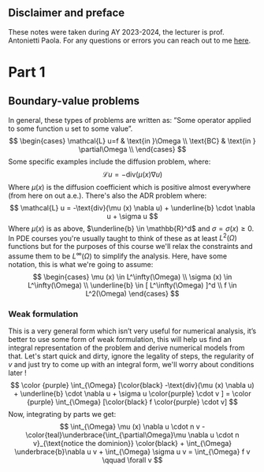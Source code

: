 ## Disclaimer and preface
These notes were taken during AY 2023-2024, the lecturer is prof. Antonietti Paola.
For any questions or errors you can reach out to me [here](mailto:notes@rayanemara.com?subject=NAPDE%20Notes%20-%20Problem%20problem%20).

# Part 1
## Boundary-value problems

In general, these types of problems are written as: ”Some operator applied to some function u set to some value”.
$$
 \begin{cases}
        \mathcal{L} u=f   & \text{in }\Omega          \\
        \text{BC} & \text{in } \partial\Omega \\
    \end{cases}
$$
Some specific examples include the diffusion problem, where:
$$
\mathcal{L} u = -\text{div}(\mu (x) \nabla u)
$$
Where $\mu (x)$ is the diffusion coefficient which is positive almost everywhere (from here on out a.e.).
There's also the ADR problem where:
$$
\mathcal{L} u = -\text{div}(\mu (x) \nabla u) + \underline{b} \cdot \nabla u + \sigma u
$$
Where $\mu (x)$ is as above, $\underline{b} \in  \mathbb{R}^d$ and $\sigma = \sigma (x) \geq 0$.
In PDE courses you're usually taught to think of these as at least $L^2(\Omega)$ functions but for the purposes of this course
we'll relax the constraints and assume them to be $L^{\infty}(\Omega)$ to simplify the analysis. 
Here, have some notation, this is what we're going to assume:
$$
\begin{cases}
        \mu (x) \in L^\infty(\Omega)            \\
        \sigma (x) \in L^\infty(\Omega)           \\
        \underline{b} \in [ L^\infty(\Omega) ]^d \\
        f \in L^2(\Omega)
    \end{cases}
$$
### Weak formulation
This is a very general form which isn’t very useful for numerical analysis, it’s better to use some form of weak formulation, this will help us find an integral representation of the problem and derive numerical models from that.
Let's start quick and dirty, ignore the legality of steps, the regularity of $v$ and just try to come up with an integral form, we'll worry about conditions later !
$$
\color {purple}   \int_{\Omega} [\color{black} -\text{div}(\mu (x) \nabla u) + \underline{b} \cdot \nabla u + \sigma u \color{purple} \cdot v ] = \color {purple}   \int_{\Omega} [\color{black} f \color{purple} \cdot v]
$$
Now, integrating by parts we get:
$$
\int_{\Omega} \mu (x) \nabla u \cdot n v - \color{teal}\underbrace{\int_{\partial\Omega}\mu \nabla u \cdot n v}_{\text{notice the dominion}} \color{black} + \int_{\Omega} \underbrace{b}\nabla u v + \int_{\Omega} \sigma u v = \int_{\Omega} f v \qquad \forall v
$$